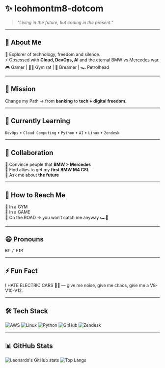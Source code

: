 # ✨ leohmontm8-dotcom  

> *"Living in the future, but coding in the present."*  

---

## 👾 About Me
🌌 Explorer of technology, freedom and silence.  
⚡ Obsessed with **Cloud, DevOps, AI** and the eternal BMW vs Mercedes war.  
🎮 Gamer | 🏋️‍♂️ Gym rat | 🚀 Dreamer | 🏎 Petrolhead  

---

## 🔭 Mission
Change my Path → from **banking** to **tech + digital freedom**.  

---

## 🌱 Currently Learning
`DevOps` • `Cloud Computing` • `Python` • `AI` • `Linux` • `Zendesk`  

---

## 🤖 Collaboration
👯 Convince people that **BMW > Mercedes**  
🤔 Find allies to get my **first BMW M4 CSL**  
💬 Ask me about **the future**  

---

## 📡 How to Reach Me
💠 In a GYM  
💠 In a GAME  
💠 On the ROAD → you won’t catch me anyway 🏎💨  

---

## 😄 Pronouns
`HE / HIM`  

---

## ⚡ Fun Fact
I HATE ELECTRIC CARS 🔋❌ — give me noise, give me chaos, give me a V8-V10-V12.  

---

## 🛠️ Tech Stack
![AWS](https://img.shields.io/badge/AWS-%23FF9900.svg?style=for-the-badge&logo=amazon-aws&logoColor=white)
![Linux](https://img.shields.io/badge/Linux-FCC624?style=for-the-badge&logo=linux&logoColor=black)
![Python](https://img.shields.io/badge/Python-3776AB?style=for-the-badge&logo=python&logoColor=white)
![GitHub](https://img.shields.io/badge/GitHub-181717?style=for-the-badge&logo=github&logoColor=white)
![Zendesk](https://img.shields.io/badge/Zendesk-03363D?style=for-the-badge&logo=zendesk&logoColor=white)

---

## 📊 GitHub Stats
![Leonardo's GitHub stats](https://github-readme-stats.vercel.app/api?username=leohmontm8-dotcom&show_icons=true&theme=tokyonight)
![Top Langs](https://github-readme-stats.vercel.app/api/top-langs/?username=leohmontm8-dotcom&layout=compact&theme=tokyonight)

